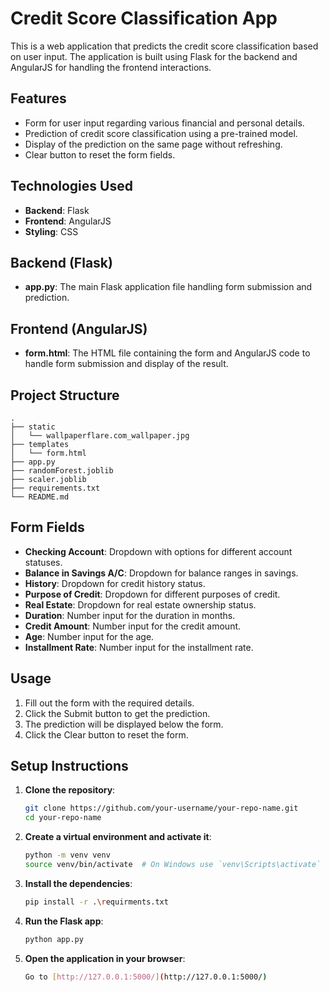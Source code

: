 # Credit Score Classification App

This is a web application that predicts the credit score classification based on user input. The application is built using Flask for the backend and AngularJS for handling the frontend interactions.

## Features

- Form for user input regarding various financial and personal details.
- Prediction of credit score classification using a pre-trained model.
- Display of the prediction on the same page without refreshing.
- Clear button to reset the form fields.

## Technologies Used

- **Backend**: Flask
- **Frontend**: AngularJS
- **Styling**: CSS 

## Backend (Flask)

- **app.py**: The main Flask application file handling form submission and prediction.

## Frontend (AngularJS)

- **form.html**: The HTML file containing the form and AngularJS code to handle form submission and display of the result.

## Project Structure

```plaintext
.
├── static
│   └── wallpaperflare.com_wallpaper.jpg
├── templates
│   └── form.html
├── app.py
├── randomForest.joblib
├── scaler.joblib
├── requirements.txt
└── README.md

```

## Form Fields

- **Checking Account**: Dropdown with options for different account statuses.
- **Balance in Savings A/C**: Dropdown for balance ranges in savings.
- **History**: Dropdown for credit history status.
- **Purpose of Credit**: Dropdown for different purposes of credit.
- **Real Estate**: Dropdown for real estate ownership status.
- **Duration**: Number input for the duration in months.
- **Credit Amount**: Number input for the credit amount.
- **Age**: Number input for the age.
- **Installment Rate**: Number input for the installment rate.

## Usage

1. Fill out the form with the required details.
2. Click the Submit button to get the prediction.
3. The prediction will be displayed below the form.
4. Click the Clear button to reset the form.

## Setup Instructions

1. **Clone the repository**:

    ```sh
    git clone https://github.com/your-username/your-repo-name.git
    cd your-repo-name
    ```

2. **Create a virtual environment and activate it**:

    ```sh
    python -m venv venv
    source venv/bin/activate  # On Windows use `venv\Scripts\activate`
    ```

3. **Install the dependencies**:

    ```sh
    pip install -r .\requirments.txt
    ```

4. **Run the Flask app**:

    ```sh
    python app.py
    ```

5. **Open the application in your browser**:
    ```sh
    Go to [http://127.0.0.1:5000/](http://127.0.0.1:5000/)
    ```
